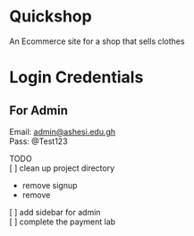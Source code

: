 # Quickshop
An Ecommerce site for a shop that sells clothes

# Login Credentials
## For Admin
Email: admin@ashesi.edu.gh  
Pass: @Test123



TODO  
[ ] clean up project directory  
- remove signup
- remove  

[ ] add sidebar for admin  
[ ] complete the payment lab